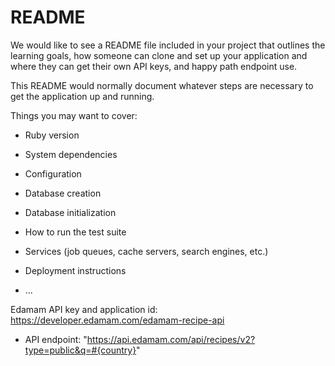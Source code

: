 # README

We would like to see a README file included in your project that outlines the learning goals, how someone can clone and set up your application and where they can get their own API keys, and happy path endpoint use.

This README would normally document whatever steps are necessary to get the
application up and running.

Things you may want to cover:

* Ruby version

* System dependencies

* Configuration

* Database creation

* Database initialization

* How to run the test suite

* Services (job queues, cache servers, search engines, etc.)

* Deployment instructions

* ...

Edamam API key and application id: https://developer.edamam.com/edamam-recipe-api
 - API endpoint: "https://api.edamam.com/api/recipes/v2?type=public&q=#{country}"

